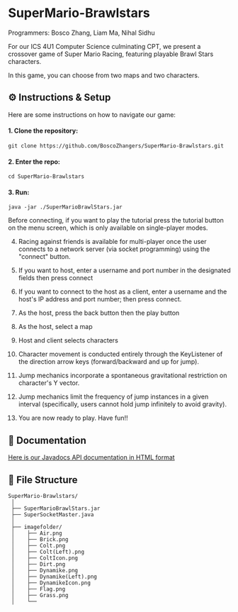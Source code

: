 # SuperMario-Brawlstars
Programmers: Bosco Zhang, Liam Ma, Nihal Sidhu

For our ICS 4U1 Computer Science culminating CPT, we present a crossover game of Super Mario Racing, featuring playable Brawl Stars characters. 

In this game, you can choose from two maps and two characters. 

### ${}$

## ⚙️ Instructions & Setup

Here are some instructions on how to navigate our game:

#### 1. Clone the repository:
```
git clone https://github.com/BoscoZhangers/SuperMario-Brawlstars.git
```

#### 2. Enter the repo:
```
cd SuperMario-Brawlstars
```

#### 3. Run: 
```
java -jar ./SuperMarioBrawlStars.jar 
```

   Before connecting, if you want to play the tutorial press the tutorial button on the menu screen, which is only available on single-player modes.
  
4. Racing against friends is available for multi-player once the user connects to a network server (via socket programming) using the "connect" button.
   
5. If you want to host, enter a username and port number in the designated fields then press connect

6. If you want to connect to the host as a client, enter a username and the host's IP address and port number; then press connect.

7. As the host, press the back button then the play button

8. As the host, select a map

9. Host and client selects characters

10. Character movement is conducted entirely through the KeyListener of the direction arrow keys (forward/backward and up for jump).

11. Jump mechanics incorporate a spontaneous gravitational restriction on character's Y vector.

12. Jump mechanics limit the frequency of jump instances in a given interval (specifically, users cannot hold jump infinitely to avoid gravity).

13. You are now ready to play. Have fun!!

### ${}$

## 📝 Documentation

[Here is our Javadocs API documentation in HTML format](file:///Users/boscozhang/Desktop/SuperMarioBrawlstars/doc/SBSRModelControl.html)

### ${}$

## 🧱 File Structure

```
SuperMario-Brawlstars/
 │ 
 ├── SuperMarioBrawlStars.jar
 ├── SuperSocketMaster.java
 │    
 ├── imagefolder/
 │    ├── Air.png
 │    ├── Brick.png
 │    ├── Colt.png
 │    ├── Colt(Left).png
 │    ├── ColtIcon.png
 │    ├── Dirt.png
 │    ├── Dynamike.png
 │    ├── Dynamike(Left).png
 │    ├── DynamikeIcon.png
 │    ├── Flag.png
 │    ├── Grass.png
 │    └──
```
